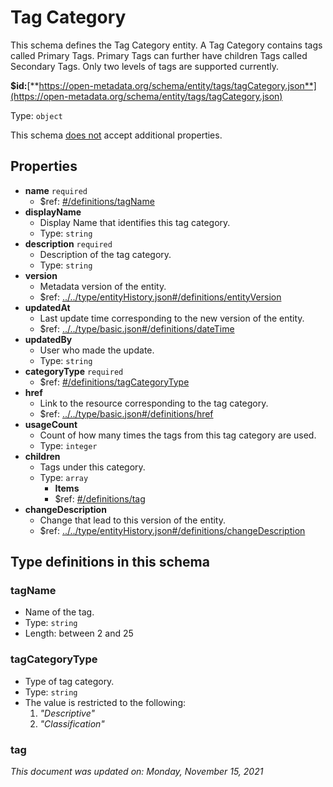 # Tag Category

This schema defines the Tag Category entity. A Tag Category contains tags called Primary Tags. Primary Tags can further have children Tags called Secondary Tags. Only two levels of tags are supported currently.

**$id:**[**https://open-metadata.org/schema/entity/tags/tagCategory.json**](https://open-metadata.org/schema/entity/tags/tagCategory.json)

Type: `object`

This schema <u>does not</u> accept additional properties.

## Properties
- **name** `required`
  - $ref: [#/definitions/tagName](#tagname)
- **displayName**
  - Display Name that identifies this tag category.
  - Type: `string`
- **description** `required`
  - Description of the tag category.
  - Type: `string`
- **version**
  - Metadata version of the entity.
  - $ref: [../../type/entityHistory.json#/definitions/entityVersion](../types/entityhistory.md#entityversion)
- **updatedAt**
  - Last update time corresponding to the new version of the entity.
  - $ref: [../../type/basic.json#/definitions/dateTime](../types/basic.md#datetime)
- **updatedBy**
  - User who made the update.
  - Type: `string`
- **categoryType** `required`
  - $ref: [#/definitions/tagCategoryType](#tagcategorytype)
- **href**
  - Link to the resource corresponding to the tag category.
  - $ref: [../../type/basic.json#/definitions/href](../types/basic.md#href)
- **usageCount**
  - Count of how many times the tags from this tag category are used.
  - Type: `integer`
- **children**
  - Tags under this category.
  - Type: `array`
    - **Items**
    - $ref: [#/definitions/tag](#tag)
- **changeDescription**
  - Change that lead to this version of the entity.
  - $ref: [../../type/entityHistory.json#/definitions/changeDescription](../types/entityhistory.md#changedescription)

## Type definitions in this schema

### tagName

- Name of the tag.
- Type: `string`
- Length: between 2 and 25

### tagCategoryType

- Type of tag category.
- Type: `string`
- The value is restricted to the following: 
  1. _"Descriptive"_
  2. _"Classification"_

### tag

_This document was updated on: Monday, November 15, 2021_